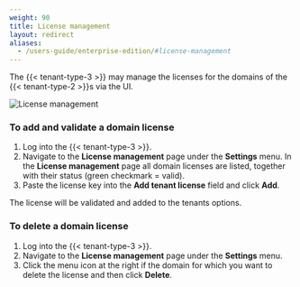 ```yaml
---
weight: 90
title: License management
layout: redirect
aliases:
  - /users-guide/enterprise-edition/#license-management
---
```


The {{< tenant-type-3 >}} may manage the licenses for the domains of the {{< tenant-type-2 >}}s via the UI.

![License management](/images/users-guide/enterprise-tenant/et-license-management.png)

### To add and validate a domain license

1. Log into the {{< tenant-type-3 >}}.
2. Navigate to the **License management** page under the **Settings** menu.
In the **License management** page all domain licenses are listed, together with their status (green checkmark = valid).
1. Paste the license key into the **Add tenant license** field and click **Add**.

The license will be validated and added to the tenants options.

### To delete a domain license

1. Log into the {{< tenant-type-3 >}}.
2. Navigate to the **License management** page under the **Settings** menu.
3. Click the menu icon at the right if the domain for which you want to delete the license and then click **Delete**.
